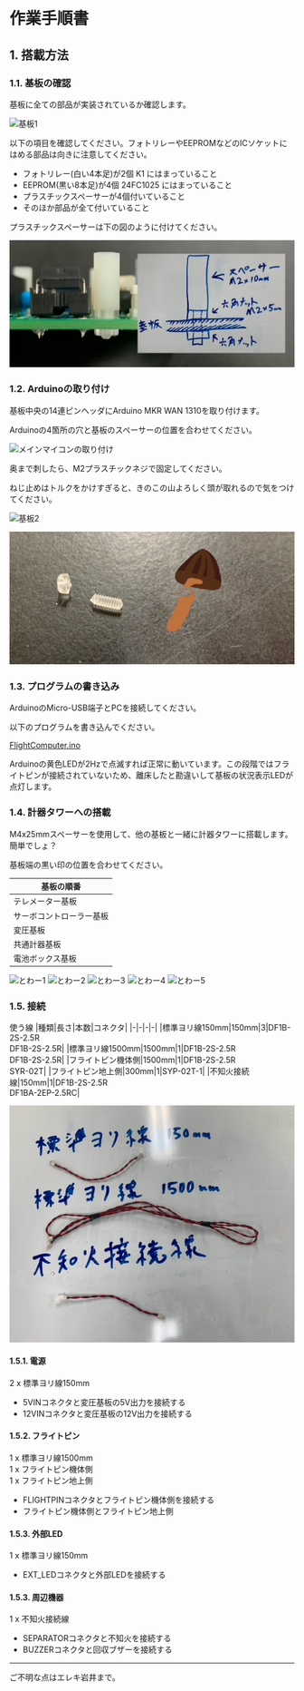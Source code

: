 # 作業手順書

## 1. 搭載方法

### 1.1. 基板の確認

基板に全ての部品が実装されているか確認します。

![基板1](./images/board1.png)

以下の項目を確認してください。フォトリレーやEEPROMなどのICソケットにはめる部品は向きに注意してください。

- フォトリレー(白い4本足)が2個 K1 にはまっていること
- EEPROM(黒い8本足)が4個 24FC1025 にはまっていること
- プラスチックスペーサーが4個付いていること
- そのほか部品が全て付いていること

プラスチックスペーサーは下の図のように付けてください。

![スペーサー](./images/spacer.png)

### 1.2. Arduinoの取り付け

基板中央の14連ピンヘッダにArduino MKR WAN 1310を取り付けます。

Arduinoの4箇所の穴と基板のスペーサーの位置を合わせてください。

![メインマイコンの取り付け](./images/mount-arduino.png)

奥まで刺したら、M2プラスチックネジで固定してください。

ねじ止めはトルクをかけすぎると、きのこの山よろしく頭が取れるので気をつけてください。

![基板2](./images/board2.png)

![きのこ](./images/kinoko.png)

### 1.3. プログラムの書き込み

ArduinoのMicro-USB端子とPCを接続してください。

以下のプログラムを書き込んでください。

[FlightComputer.ino](https://github.com/tokai-student-rocket-project/Avionics/blob/main/FlightComponents/CommonInstrument/FlightComputer/FlightComputer.ino)

Arduinoの黄色LEDが2Hzで点滅すれば正常に動いています。この段階ではフライトピンが接続されていないため、離床したと勘違いして基板の状況表示LEDが点灯します。

### 1.4. 計器タワーへの搭載

M4x25mmスペーサーを使用して、他の基板と一緒に計器タワーに搭載します。簡単でしょ？

基板端の黒い印の位置を合わせてください。

|基板の順番|
|-|
|テレメーター基板|
|サーボコントローラー基板|
|変圧基板|
|共通計器基板|
|電池ボックス基板|

![とわー1](./images/tower1.png)
![とわー2](./images/tower2.png)
![とわー3](./images/tower3.png)
![とわー4](./images/tower4.png)
![とわー5](./images/tower5.png)

### 1.5. 接続

使う線
|種類|長さ|本数|コネクタ|
|-|-|-|-|
|標準ヨリ線150mm|150mm|3|DF1B-2S-2.5R</br>DF1B-2S-2.5R|
|標準ヨリ線1500mm|1500mm|1|DF1B-2S-2.5R</br>DF1B-2S-2.5R|
|フライトピン機体側|1500mm|1|DF1B-2S-2.5R</br>SYR-02T|
|フライトピン地上側|300mm|1|SYP-02T-1|
|不知火接続線|150mm|1|DF1B-2S-2.5R</br>DF1BA-2EP-2.5RC|

![わいやー](./images/wire.png)

#### 1.5.1. 電源

2 x 標準ヨリ線150mm

- 5VINコネクタと変圧基板の5V出力を接続する
- 12VINコネクタと変圧基板の12V出力を接続する

#### 1.5.2. フライトピン

1 x 標準ヨリ線1500mm  
1 x フライトピン機体側  
1 x フライトピン地上側

- FLIGHTPINコネクタとフライトピン機体側を接続する
- フライトピン機体側とフライトピン地上側

#### 1.5.3. 外部LED

1 x 標準ヨリ線150mm

- EXT_LEDコネクタと外部LEDを接続する

#### 1.5.3. 周辺機器

1 x 不知火接続線

- SEPARATORコネクタと不知火を接続する
- BUZZERコネクタと回収ブザーを接続する

---

ご不明な点はエレキ岩井まで。
